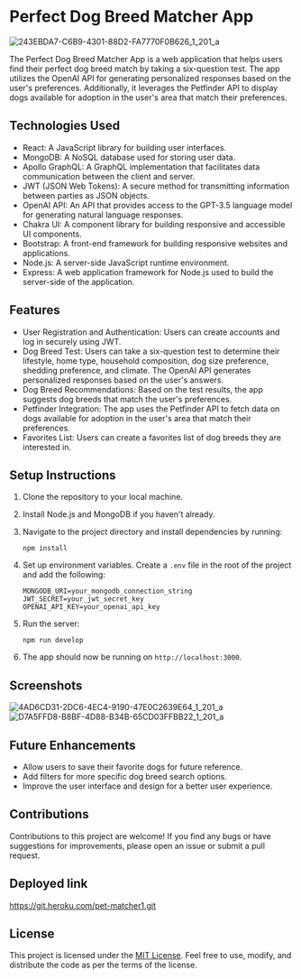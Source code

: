 # Perfect Dog Breed Matcher App

![243EBDA7-C6B9-4301-88D2-FA7770F0B626_1_201_a](https://github.com/cameronoberlies/prework-studies-guide/assets/123196319/26ebd8ca-d2a0-48a8-8501-103548a6b48c)



The Perfect Dog Breed Matcher App is a web application that helps users find their perfect dog breed match by taking a six-question test. The app utilizes the OpenAI API for generating personalized responses based on the user's preferences. Additionally, it leverages the Petfinder API to display dogs available for adoption in the user's area that match their preferences.

## Technologies Used

- React: A JavaScript library for building user interfaces.
- MongoDB: A NoSQL database used for storing user data.
- Apollo GraphQL: A GraphQL implementation that facilitates data communication between the client and server.
- JWT (JSON Web Tokens): A secure method for transmitting information between parties as JSON objects.
- OpenAI API: An API that provides access to the GPT-3.5 language model for generating natural language responses.
- Chakra UI: A component library for building responsive and accessible UI components.
- Bootstrap: A front-end framework for building responsive websites and applications.
- Node.js: A server-side JavaScript runtime environment.
- Express: A web application framework for Node.js used to build the server-side of the application.

## Features

- User Registration and Authentication: Users can create accounts and log in securely using JWT.
- Dog Breed Test: Users can take a six-question test to determine their lifestyle, home type, household composition, dog size preference, shedding preference, and climate. The OpenAI API generates personalized responses based on the user's answers.
- Dog Breed Recommendations: Based on the test results, the app suggests dog breeds that match the user's preferences.
- Petfinder Integration: The app uses the Petfinder API to fetch data on dogs available for adoption in the user's area that match their preferences.
- Favorites List: Users can create a favorites list of dog breeds they are interested in.

## Setup Instructions

1. Clone the repository to your local machine.
2. Install Node.js and MongoDB if you haven't already.
3. Navigate to the project directory and install dependencies by running:
   ```
   npm install
   ```
4. Set up environment variables. Create a `.env` file in the root of the project and add the following:
   ```
   MONGODB_URI=your_mongodb_connection_string
   JWT_SECRET=your_jwt_secret_key
   OPENAI_API_KEY=your_openai_api_key
   ```
5. Run the server:
   ```
   npm run develop
   ```

8. The app should now be running on `http://localhost:3000`.

## Screenshots

![4AD6CD31-2DC6-4EC4-9190-47E0C2639E64_1_201_a](https://github.com/cameronoberlies/prework-studies-guide/assets/123196319/02c68524-1ddc-4734-a19c-c2211b3449ab)
![D7A5FFD8-B8BF-4D88-B34B-65CD03FFBB22_1_201_a](https://github.com/cameronoberlies/prework-studies-guide/assets/123196319/da4bb54a-a6cb-4e0b-96ef-90b92076c943)

## Future Enhancements

- Allow users to save their favorite dogs for future reference.
- Add filters for more specific dog breed search options.
- Improve the user interface and design for a better user experience.

## Contributions

Contributions to this project are welcome! If you find any bugs or have suggestions for improvements, please open an issue or submit a pull request.

## Deployed link 
https://git.heroku.com/pet-matcher1.git

## License

This project is licensed under the [MIT License](LICENSE). Feel free to use, modify, and distribute the code as per the terms of the license.
